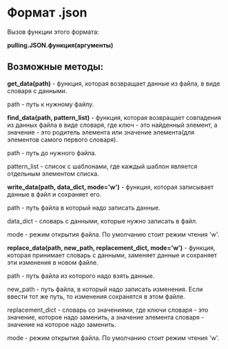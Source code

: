 # Формат .json
Вызов функции этого формата:

**pulling.JSON.функция(аргументы)**
## Возможные методы:
**get_data(path)** - функция, которая возвращает данные из файла, в виде словаря с данными.

path - путь к нужному файлу.


**find_data(path, pattern_list)** - функция, которая возвращает совпадения из данных файла в виде словаря, где ключ - это найденный элемент, а значение - это родитель элемента или значение элемента(для элементов самого первого словаря).

path - путь до нужного файла.

pattern_list - список с шаблонами, где каждый шаблон является отдельным элементом списка.


**write_data(path, data_dict, mode='w')** - функция, которая записывает данные в файл и сохраняет его.

path - путь файла в который надо записать данные.

data_dict - словарь с данными, которые нужно записать в файл.

mode - режим открытия файла. По умолчанию стоит режим чтения 'w'.


**replace_data(path, new_path, replacement_dict, mode='w')** - функция, которая принимает словарь с данными, заменяет данные и сохраняет эти изменения в новом файле.

path - путь файла из которого надо взять данные.

new_path - путь файла, в который надо записать изменения. Если ввести тот же путь, то изменения сохранятся в этом файле.

replacement_dict - словарь со значениями, где ключи словаря - это значение, которое надо заменить, а значение элемента словаря - значение на которое надо заменить.

mode - режим открытия файла. По умолчанию стоит режим чтения 'w'.